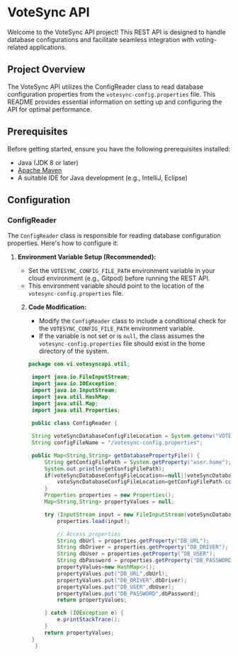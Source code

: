 # VoteSync API

Welcome to the VoteSync API project! This REST API is designed to handle database configurations and facilitate seamless integration with voting-related applications.

## Project Overview

The VoteSync API utilizes the ConfigReader class to read database configuration properties from the `votesync-config.properties` file. This README provides essential information on setting up and configuring the API for optimal performance.

## Prerequisites

Before getting started, ensure you have the following prerequisites installed:

- Java (JDK 8 or later)
- [Apache Maven](https://maven.apache.org/)
- A suitable IDE for Java development (e.g., IntelliJ, Eclipse)

## Configuration

### ConfigReader

The `ConfigReader` class is responsible for reading database configuration properties. Here's how to configure it:

1. **Environment Variable Setup (Recommended):**
    - Set the `VOTESYNC_CONFIG_FILE_PATH` environment variable in your cloud environment (e.g., Gitpod) before running the REST API.
    - This environment variable should point to the location of the `votesync-config.properties` file.

   2. **Code Modification:**
       - Modify the `ConfigReader` class to include a conditional check for the `VOTESYNC_CONFIG_FILE_PATH` environment variable.
       - If the variable is not set or is `null`, the class assumes the `votesync-config.properties` file should exist in the home directory of the system.

      ```java
      package com.vi.votesyncapi.util;

       import java.io.FileInputStream;
       import java.io.IOException;
       import java.io.InputStream;
       import java.util.HashMap;
       import java.util.Map;
       import java.util.Properties;
    
       public class ConfigReader {

       String voteSyncDatabaseConfigFileLocation = System.getenv("VOTESYNC_CONFIG_FILE_PATH");
       String configFileName = "/votesync-config.properties";

       public Map<String,String> getDatabasePropertyFile() {
           String getConfigFilePath = System.getProperty("user.home");
           System.out.println(getConfigFilePath);
           if(voteSyncDatabaseConfigFileLocation==null||voteSyncDatabaseConfigFileLocation.isEmpty()){
               voteSyncDatabaseConfigFileLocation=getConfigFilePath.concat(configFileName);
           }
           Properties properties = new Properties();
           Map<String,String> propertyValues = null;

           try (InputStream input = new FileInputStream(voteSyncDatabaseConfigFileLocation)) {
               properties.load(input);

               // Access properties
               String dbUrl = properties.getProperty("DB_URL");
               String dbDriver = properties.getProperty("DB_DRIVER");
               String dbUser = properties.getProperty("DB_USER");
               String dbPassword = properties.getProperty("DB_PASSWORD");
               propertyValues=new HashMap<>();
               propertyValues.put("DB_URL",dbUrl);
               propertyValues.put("DB_DRIVER",dbDriver);
               propertyValues.put("DB_USER",dbUser);
               propertyValues.put("DB_PASSWORD",dbPassword);
               return propertyValues;

           } catch (IOException e) {
               e.printStackTrace();
           }
           return propertyValues;
       }
        }
        ```
